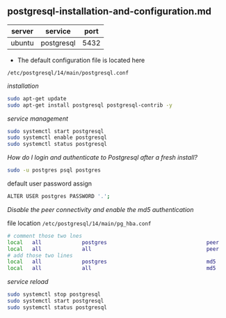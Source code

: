 postgresql-installation-and-configuration.md
---

|server|service|port|
|---|---|---|
|ubuntu| postgresql|5432|

* The default configuration file is located here

`/etc/postgresql/14/main/postgresql.conf`


_installation_

```bash
sudo apt-get update 
sudo apt-get install postgresql postgresql-contrib -y

```

_service management_

```bash
sudo systemctl start postgresql
sudo systemctl enable postgresql
sudo systemctl status postgresql
```

_How do I login and authenticate to Postgresql after a fresh install?_

```bash
sudo -u postgres psql postgres
```

default user password assign

```bash
ALTER USER postgres PASSWORD '.';
```

_Disable the peer connectivity and enable the md5 authentication_

file location `/etc/postgresql/14/main/pg_hba.conf`

```bash
# comment those two lnes
local   all             postgres                                peer
local   all             all                                     peer
# add those two lines
local   all             postgres                                md5
local   all             all                                     md5
```
_service reload_

```bash
sudo systemctl stop postgresql
sudo systemctl start postgresql
sudo systemctl status postgresql
```

